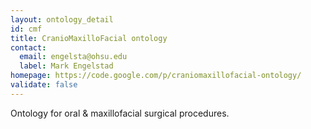 ```yaml
---
layout: ontology_detail
id: cmf
title: CranioMaxilloFacial ontology
contact:
  email: engelsta@ohsu.edu
  label: Mark Engelstad
homepage: https://code.google.com/p/craniomaxillofacial-ontology/
validate: false
---
```


Ontology for oral & maxillofacial surgical procedures.
